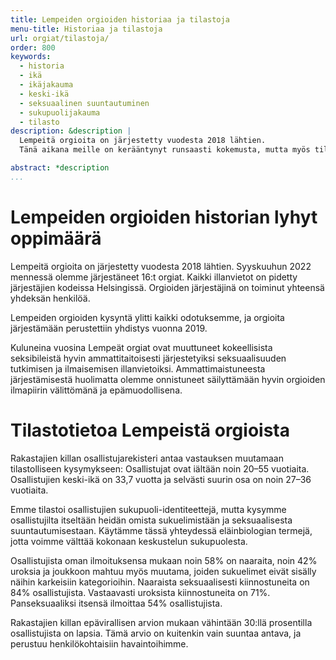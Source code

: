 ```yaml
---
title: Lempeiden orgioiden historiaa ja tilastoja
menu-title: Historiaa ja tilastoja
url: orgiat/tilastoja/
order: 800
keywords:
  - historia
  - ikä
  - ikäjakauma
  - keski-ikä
  - seksuaalinen suuntautuminen
  - sukupuolijakauma
  - tilasto
description: &description |
  Lempeitä orgioita on järjestetty vuodesta 2018 lähtien.
  Tänä aikana meille on kerääntynyt runsaasti kokemusta, mutta myös tilastollista tietoa siitä, ketkä orgioihimme osallistuvat.

abstract: *description
...
```


# Lempeiden orgioiden historian lyhyt oppimäärä

Lempeitä orgioita on järjestetty vuodesta 2018 lähtien.
Syyskuuhun 2022 mennessä olemme järjestäneet 16:t orgiat.
Kaikki illanvietot on pidetty järjestäjien kodeissa Helsingissä.
Orgioiden järjestäjinä on toiminut yhteensä yhdeksän henkilöä.

Lempeiden orgioiden kysyntä ylitti kaikki odotuksemme, ja orgioita järjestämään perustettiin yhdistys vuonna 2019.

Kuluneina vuosina Lempeät orgiat ovat muuttuneet kokeellisista seksibileistä hyvin ammattitaitoisesti järjestetyiksi seksuaalisuuden tutkimisen ja ilmaisemisen illanvietoiksi.
Ammattimaistuneesta järjestämisestä huolimatta olemme onnistuneet säilyttämään hyvin orgioiden ilmapiirin välittömänä ja epämuodollisena.

# Tilastotietoa Lempeistä orgioista

Rakastajien killan osallistujarekisteri antaa vastauksen muutamaan tilastolliseen kysymykseen:
Osallistujat ovat iältään noin 20–55 vuotiaita.
Osallistujien keski-ikä on 33,7 vuotta ja selvästi suurin osa on noin 27–36 vuotiaita.

Emme tilastoi osallistujien sukupuoli-identiteettejä, mutta kysymme osallistujilta itseltään heidän omista sukuelimistään ja seksuaalisesta suuntautumisestaan.
Käytämme tässä yhteydessä eläinbiologian termejä, jotta voimme välttää kokonaan keskustelun sukupuolesta.

Osallistujista oman ilmoituksensa mukaan noin 58% on naaraita, noin 42% uroksia ja joukkoon mahtuu myös muutama, joiden sukuelimet eivät sisälly näihin karkeisiin kategorioihin.
Naaraista seksuaalisesti kiinnostuneita on 84% osallistujista.
Vastaavasti uroksista kiinnostuneita on 71%.
Panseksuaaliksi itsensä ilmoittaa 54% osallistujista.

Rakastajien killan epävirallisen arvion mukaan vähintään 30:llä prosentilla osallistujista on lapsia.
Tämä arvio on kuitenkin vain suuntaa antava, ja perustuu henkilökohtaisiin havaintoihimme.
